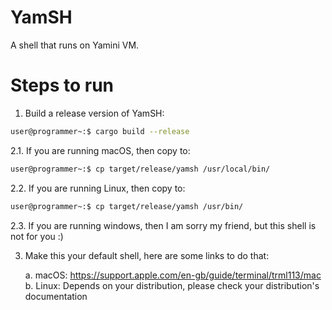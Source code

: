 # YamSH

A shell that runs on Yamini VM.

# Steps to run

1. Build a release version of YamSH:

```bash
user@programmer~:$ cargo build --release
```

2.1. If you are running macOS, then copy to:

```bash
user@programmer~:$ cp target/release/yamsh /usr/local/bin/
```

2.2. If you are running Linux, then copy to:

```bash
user@programmer~:$ cp target/release/yamsh /usr/bin/
```

2.3. If you are running windows, then I am sorry my friend, but this shell is not for you :)

3. Make this your default shell, here are some links to do that:

    a. macOS: https://support.apple.com/en-gb/guide/terminal/trml113/mac
    b. Linux: Depends on your distribution, please check your distribution's documentation
